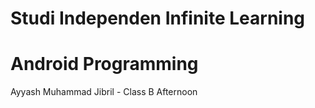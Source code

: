 # Studi Independen Infinite Learning
# Android Programming

Ayyash Muhammad Jibril - Class B Afternoon
